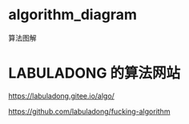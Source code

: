 # algorithm_diagram

算法图解


# LABULADONG 的算法网站

https://labuladong.gitee.io/algo/

https://github.com/labuladong/fucking-algorithm

